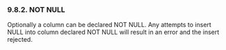 <div id="consnotnull" class="section">

<div class="titlepage">

<div>

<div>

### 9.8.2. NOT NULL

</div>

</div>

</div>

Optionally a column can be declared NOT NULL. Any attempts to insert
NULL into column declared NOT NULL will result in an error and the
insert rejected.

</div>
